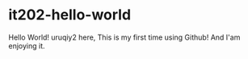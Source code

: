 # it202-hello-world
Hello World!
uruqiy2 here, This is my first time using Github!
And I'am enjoying it.
